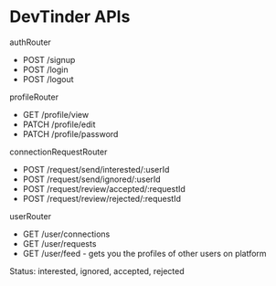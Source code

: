 # DevTinder APIs

authRouter
- POST /signup
- POST /login
- POST /logout

profileRouter
- GET /profile/view
- PATCH /profile/edit
- PATCH /profile/password

connectionRequestRouter
- POST /request/send/interested/:userId
- POST /request/send/ignored/:userId
- POST /request/review/accepted/:requestId
- POST /request/review/rejected/:requestId

userRouter
- GET /user/connections
- GET /user/requests
- GET /user/feed - gets you the profiles of other users on platform

Status: interested, ignored, accepted, rejected